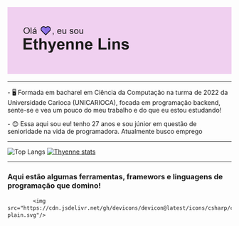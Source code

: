 


![Thyenneheader](img/header.png)


_________________________________________________________________________________________________________________________________________________________________________________

<p> - 🖥 Formada em bacharel em Ciência da Computação na turma de 2022 da Universidade Carioca (UNICARIOCA), focada em programação backend, sente-se e vea um pouco do meu trabalho e do que eu estou estudando!</p>
<p> - 😊 Essa aqui sou eu! tenho 27 anos e sou júnior em questão de senioridade na vida de programadora. Atualmente busco emprego </>


_________________________________________________________________________________________________________________________________________________________________________________

![Top Langs](https://github-readme-stats.vercel.app/api/top-langs/?username=thyenne&layout=compact)
[![Thyenne stats](https://github-readme-stats.vercel.app/api/wakatime?username=ffflabs)](https://github.com/hyenne/github-readme-stats)
_________________________________________________________________________________________________________________________________________________________________________________

### Aqui estão algumas ferramentas, framewors e linguagens de programação que domino!


        
        
            <img src="https://cdn.jsdelivr.net/gh/devicons/devicon@latest/icons/csharp/csharp-plain.svg"/>
          
          
          